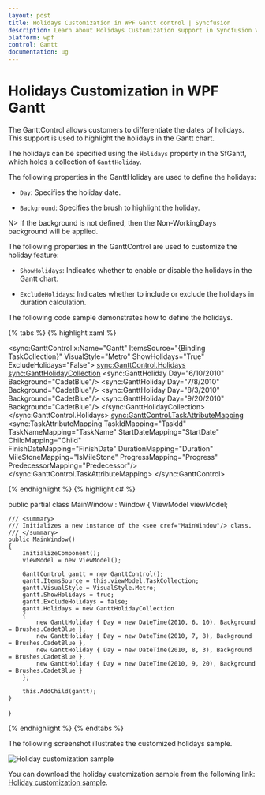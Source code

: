 ```yaml
---
layout: post
title: Holidays Customization in WPF Gantt control | Syncfusion
description: Learn about Holidays Customization support in Syncfusion WPF Gantt control, its elements and more details.
platform: wpf
control: Gantt
documentation: ug
---
```


# Holidays Customization in WPF Gantt

The GanttControl allows customers to differentiate the dates of holidays. This support is used to highlight the holidays in the Gantt chart.

The holidays can be specified using the `Holidays` property in the SfGantt, which holds a collection of `GanttHoliday`.

The following properties in the GanttHoliday are used to define the holidays:

* `Day`: Specifies the holiday date.

* `Background`: Specifies the brush to highlight the holiday.

N> If the background is not defined, then the Non-WorkingDays background will be applied.

The following properties in the GanttControl are used to customize the holiday feature:

* `ShowHolidays`: Indicates whether to enable or disable the holidays in the Gantt chart.

* `ExcludeHolidays`: Indicates whether to include or exclude the holidays in duration calculation.

The following code sample demonstrates how to define the holidays.

{% tabs %}
{% highlight xaml  %}

<!--  GanttControl Information  -->
<sync:GanttControl x:Name="Gantt"
                   ItemsSource="{Binding TaskCollection}"
                   VisualStyle="Metro"
                   ShowHolidays="True"
                   ExcludeHolidays="False">
    <sync:GanttControl.Holidays>
        <sync:GanttHolidayCollection>
            <sync:GanttHoliday Day="6/10/2010" Background="CadetBlue"/>
            <sync:GanttHoliday Day="7/8/2010" Background="CadetBlue"/>
            <sync:GanttHoliday Day="8/3/2010" Background="CadetBlue"/>
            <sync:GanttHoliday Day="9/20/2010" Background="CadetBlue"/>
        </sync:GanttHolidayCollection>
    </sync:GanttControl.Holidays>
    <sync:GanttControl.TaskAttributeMapping>
        <sync:TaskAttributeMapping  TaskIdMapping="TaskId"
                                    TaskNameMapping="TaskName"
                                    StartDateMapping="StartDate" 
                                    ChildMapping="Child"               
                                    FinishDateMapping="FinishDate"
                                    DurationMapping="Duration" 
                                    MileStoneMapping="IsMileStone"
                                    ProgressMapping="Progress"
                                    PredecessorMapping="Predecessor"/>
    </sync:GanttControl.TaskAttributeMapping>
</sync:GanttControl>

{% endhighlight  %}
{% highlight c# %}

public partial class MainWindow : Window
{
    ViewModel viewModel;

    /// <summary>
    /// Initializes a new instance of the <see cref="MainWindow"/> class.
    /// </summary>
    public MainWindow()
    {
        InitializeComponent();
        viewModel = new ViewModel();

        GanttControl gantt = new GanttControl();
        gantt.ItemsSource = this.viewModel.TaskCollection;
        gantt.VisualStyle = VisualStyle.Metro;
        gantt.ShowHolidays = true;
        gantt.ExcludeHolidays = false;
        gantt.Holidays = new GanttHolidayCollection
        {
            new GanttHoliday { Day = new DateTime(2010, 6, 10), Background = Brushes.CadetBlue },
            new GanttHoliday { Day = new DateTime(2010, 7, 8), Background = Brushes.CadetBlue },
            new GanttHoliday { Day = new DateTime(2010, 8, 3), Background = Brushes.CadetBlue },
            new GanttHoliday { Day = new DateTime(2010, 9, 20), Background = Brushes.CadetBlue }
        };

        this.AddChild(gantt);
    }
}

{% endhighlight %}
{% endtabs %}

The following screenshot illustrates the customized holidays sample.

![Holiday customization sample](Holiday-Customization_images/Holiday-Customization_images_img1.png)


You can download the holiday customization sample from the following link:
[Holiday customization sample](https://github.com/SyncfusionExamples/WPF-Gantt-holiday-customization-).
